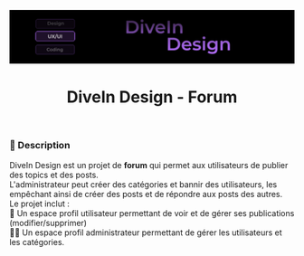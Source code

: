 ![](diveindesign-banner.png)

<h1 align="center">DiveIn Design - Forum</h1>

<br/>

<h3>📃 Description</h3>

DiveIn Design est un projet de <b>forum</b> qui permet aux utilisateurs de publier des topics et des posts.<br/> 
L'administrateur peut créer des catégories et bannir des utilisateurs, les empêchant ainsi de créer des posts et de répondre aux posts des autres. </br>
Le projet inclut : <br/>
👤 Un espace profil utilisateur permettant de voir et de gérer ses publications (modifier/supprimer) <br/>
👨‍💼 Un espace profil administrateur permettant de gérer les utilisateurs et les catégories.
